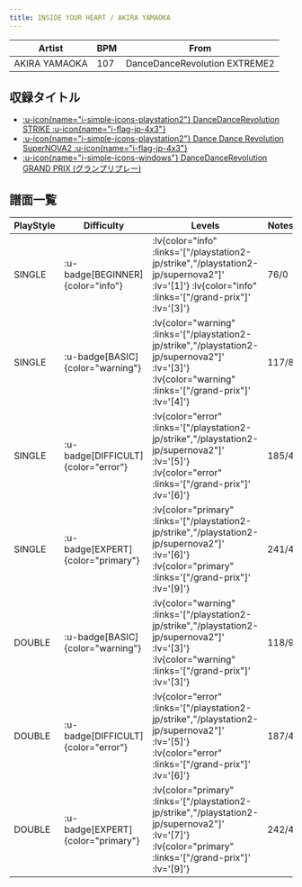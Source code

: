 ```yaml
---
title: INSIDE YOUR HEART / AKIRA YAMAOKA
---
```


|Artist|BPM|From|
|------|---|----|
|AKIRA YAMAOKA|107|DanceDanceRevolution EXTREME2|

## 収録タイトル

- [ :u-icon{name="i-simple-icons-playstation2"} DanceDanceRevolution STRIKE :u-icon{name="i-flag-jp-4x3"} ](/playstation2-jp/strike)
- [ :u-icon{name="i-simple-icons-playstation2"} Dance Dance Revolution SuperNOVA2 :u-icon{name="i-flag-jp-4x3"} ](/playstation2-jp/supernova2)
- [ :u-icon{name="i-simple-icons-windows"} DanceDanceRevolution GRAND PRIX (グランプリプレー)](/grand-prix)

## 譜面一覧

|PlayStyle|Difficulty|Levels|Notes|Movie|
|---------|----------|------|-----|-----|
|SINGLE| :u-badge[BEGINNER]{color="info"} | :lv{color="info" :links='["/playstation2-jp/strike","/playstation2-jp/supernova2"]' :lv='[1]'}  :lv{color="info" :links='["/grand-prix"]' :lv='[3]'} |76/0||
|SINGLE| :u-badge[BASIC]{color="warning"} | :lv{color="warning" :links='["/playstation2-jp/strike","/playstation2-jp/supernova2"]' :lv='[3]'}  :lv{color="warning" :links='["/grand-prix"]' :lv='[4]'} |117/8||
|SINGLE| :u-badge[DIFFICULT]{color="error"} | :lv{color="error" :links='["/playstation2-jp/strike","/playstation2-jp/supernova2"]' :lv='[5]'}  :lv{color="error" :links='["/grand-prix"]' :lv='[6]'} |185/4||
|SINGLE| :u-badge[EXPERT]{color="primary"} | :lv{color="primary" :links='["/playstation2-jp/strike","/playstation2-jp/supernova2"]' :lv='[6]'}  :lv{color="primary" :links='["/grand-prix"]' :lv='[9]'} |241/4||
|DOUBLE| :u-badge[BASIC]{color="warning"} | :lv{color="warning" :links='["/playstation2-jp/strike","/playstation2-jp/supernova2"]' :lv='[3]'}  :lv{color="warning" :links='["/grand-prix"]' :lv='[3]'} |118/9||
|DOUBLE| :u-badge[DIFFICULT]{color="error"} | :lv{color="error" :links='["/playstation2-jp/strike","/playstation2-jp/supernova2"]' :lv='[5]'}  :lv{color="error" :links='["/grand-prix"]' :lv='[6]'} |187/4||
|DOUBLE| :u-badge[EXPERT]{color="primary"} | :lv{color="primary" :links='["/playstation2-jp/strike","/playstation2-jp/supernova2"]' :lv='[7]'}  :lv{color="primary" :links='["/grand-prix"]' :lv='[9]'} |242/4||
